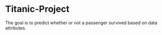 # Titanic-Project
The goal is to predict whether or not a passenger survived based on data attributes.
